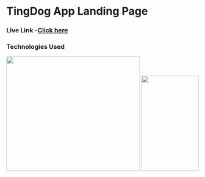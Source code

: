 <h1>TingDog App Landing Page</h1>
<h3>Live Link -<a href="https://taupe-pegasus-35735f.netlify.app/">Click here</a></h3>
<h3>Technologies Used</h3>
 <img src="https://upload.wikimedia.org/wikipedia/commons/thumb/1/10/CSS3_and_HTML5_logos_and_wordmarks.svg/1187px-CSS3_and_HTML5_logos_and_wordmarks.svg.png?20150111171555" height="300px" width="350px">
 <img src="https://brandslogos.com/wp-content/uploads/images/bootstrap-logo.png" height="250px" width="150px">

